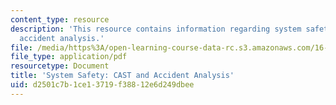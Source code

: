 ```yaml
---
content_type: resource
description: 'This resource contains information regarding system safety: CAST and
  accident analysis.'
file: /media/https%3A/open-learning-course-data-rc.s3.amazonaws.com/16-63j-system-safety-spring-2016/d2501c7b1ce13719f38812e6d249dbee_MIT16_63JS16_LecNotes6.pdf
file_type: application/pdf
resourcetype: Document
title: 'System Safety: CAST and Accident Analysis'
uid: d2501c7b-1ce1-3719-f388-12e6d249dbee
---
```

